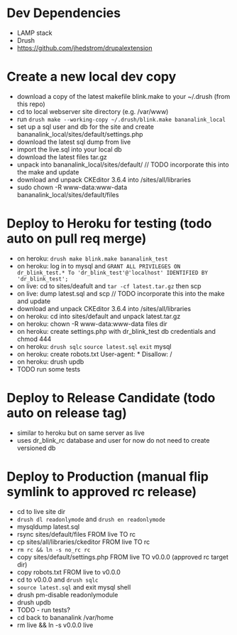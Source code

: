 Dev Dependencies
=================
  * LAMP stack
  * Drush
  * https://github.com/jhedstrom/drupalextension

Create a new local dev copy
===========================
  * download a copy of the latest makefile blink.make to your ~/.drush (from this repo)
  * cd to local webserver site directory (e.g. /var/www)
  * run `drush make --working-copy ~/.drush/blink.make bananalink_local`
  * set up a sql user and db for the site and create bananalink_local/sites/default/settings.php
  * download the latest sql dump from live
  * import the live.sql into your local db
  * download the latest files tar.gz
  * unpack into bananalink_local/sites/default/
  // TODO incorporate this into the make and update
  * download and unpack CKEditor 3.6.4 into /sites/all/libraries
  * sudo chown -R www-data:www-data bananalink_local/sites/default/files


Deploy to Heroku for testing (todo auto on pull req merge)
============================
  * on heroku: `drush make blink.make bananalink_test`
  * on heroku: log in to mysql and  `GRANT ALL PRIVILEGES ON dr_blink_test.* To 'dr_blink_test'@'localhost' IDENTIFIED BY 'dr_blink_test';`
  * on live: cd to sites/deafult and `tar -cf latest.tar.gz` then scp
  * on live: dump latest.sql and scp
  // TODO incorporate this into the make and update
  * download and unpack CKEditor 3.6.4 into /sites/all/libraries
  * on heroku: cd into sites/default and unpack latest.tar.gz
  * on heroku: chown -R www-data:www-data files dir
  * on heroku: create settings.php with dr_blink_test db credentials and chmod 444
  * on heroku: `drush sqlc` `source latest.sql` `exit` mysql
  * on heroku: create robots.txt User-agent: * Disallow: /
  * on heroku: drush updb
  * TODO run some tests

Deploy to Release Candidate (todo auto on release tag)
===========================
  * similar to heroku but on same server as live
  * uses dr_blink_rc database and user for now do not need to create versioned db


Deploy to Production (manual flip symlink to approved rc release)
====================
  * cd to live site dir
  * `drush dl readonlymode` and `drush en readonlymode`
  * mysqldump latest.sql
  * rsync sites/default/files FROM live TO rc
  * cp sites/all/libraries/ckeditor FROM live TO rc
  * `rm rc && ln -s no_rc rc`
  * copy sites/default/settings.php FROM live TO v0.0.0 (approved rc target dir)
  * copy robots.txt FROM live to v0.0.0
  * cd to v0.0.0 and `drush sqlc`
  * `source latest.sql` and exit mysql shell
  * drush pm-disable readonlymodule
  * drush updb
  * TODO - run tests?
  * cd back to bananalink /var/home
  * rm live && ln -s v0.0.0 live


